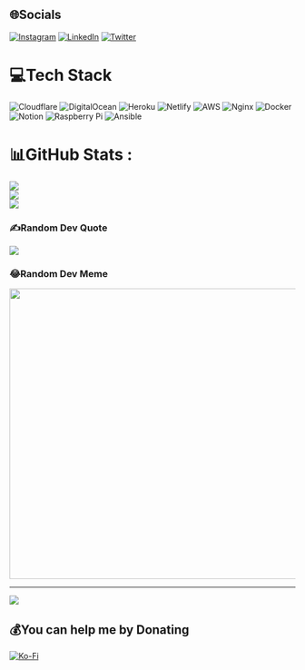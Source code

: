 
## 🌐Socials
[![Instagram](https://img.shields.io/badge/Instagram-%23E4405F.svg?logo=Instagram&logoColor=white)](https://instagram.com/jesb1n) [![LinkedIn](https://img.shields.io/badge/LinkedIn-%230077B5.svg?logo=linkedin&logoColor=white)](https://linkedin.com/in/jesbin-joseph) [![Twitter](https://img.shields.io/badge/Twitter-%231DA1F2.svg?logo=Twitter&logoColor=white)](https://twitter.com/Jesb1n) 

# 💻Tech Stack
![Cloudflare](https://img.shields.io/badge/Cloudflare-F38020?style=for-the-badge&logo=Cloudflare&logoColor=white) ![DigitalOcean](https://img.shields.io/badge/DigitalOcean-%230167ff.svg?style=for-the-badge&logo=digitalOcean&logoColor=white) ![Heroku](https://img.shields.io/badge/heroku-%23430098.svg?style=for-the-badge&logo=heroku&logoColor=white) ![Netlify](https://img.shields.io/badge/netlify-%23000000.svg?style=for-the-badge&logo=netlify&logoColor=#00C7B7) ![AWS](https://img.shields.io/badge/AWS-%23FF9900.svg?style=for-the-badge&logo=amazon-aws&logoColor=white) ![Nginx](https://img.shields.io/badge/nginx-%23009639.svg?style=for-the-badge&logo=nginx&logoColor=white) ![Docker](https://img.shields.io/badge/docker-%230db7ed.svg?style=for-the-badge&logo=docker&logoColor=white) ![Notion](https://img.shields.io/badge/Notion-%23000000.svg?style=for-the-badge&logo=notion&logoColor=white) ![Raspberry Pi](https://img.shields.io/badge/-RaspberryPi-C51A4A?style=for-the-badge&logo=Raspberry-Pi) ![Ansible](https://img.shields.io/badge/ansible-%231A1918.svg?style=for-the-badge&logo=ansible&logoColor=white)
# 📊GitHub Stats :
![](https://github-readme-stats.vercel.app/api?username=Jesb1n&theme=dark&hide_border=true&include_all_commits=false&count_private=true)<br/>
![](https://github-readme-streak-stats.herokuapp.com/?user=Jesb1n&theme=dark&hide_border=true)<br/>
![](https://github-readme-stats.vercel.app/api/top-langs/?username=Jesb1n&theme=dark&hide_border=true&include_all_commits=false&count_private=true&layout=compact)

### ✍️Random Dev Quote
![](https://quotes-github-readme.vercel.app/api?type=horizontal&theme=dark)

### 😂Random Dev Meme
<img src="https://random-memer.herokuapp.com/" width="512px"/>

---
![](https://komarev.com/ghpvc/?username=Jesb1n&label=Visitors+Count&color=brightgreen)

  ## 💰You can help me by Donating
  [![Ko-Fi](https://img.shields.io/badge/Ko--fi-F16061?style=for-the-badge&logo=ko-fi&logoColor=white)](https://ko-fi.com/jesbin) 

  <!-- Proudly created with GPRM ( https://gprm.itsvg.in ) -->
  
